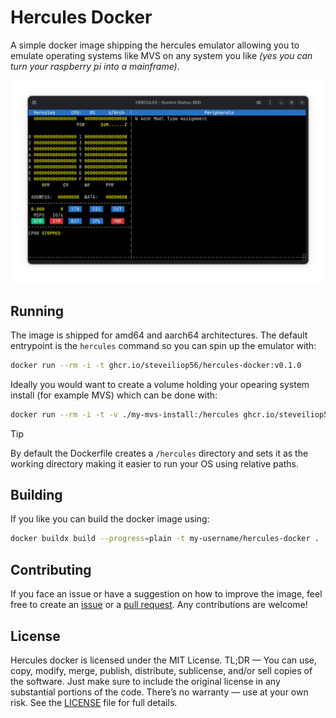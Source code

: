 # Hercules Docker

A simple docker image shipping the hercules emulator allowing you to emulate operating systems like MVS on any system you like _(yes you can turn your raspberry pi into a mainframe)_.

![Hercules Preview](assets/screenshot.png)

## Running

The image is shipped for amd64 and aarch64 architectures. The default entrypoint is the `hercules` command so you can spin up the emulator with:

```bash
docker run --rm -i -t ghcr.io/steveiliop56/hercules-docker:v0.1.0
```

Ideally you would want to create a volume holding your opearing system install (for example MVS) which can be done with:

```bash
docker run --rm -i -t -v ./my-mvs-install:/hercules ghcr.io/steveiliop56/hercules-docker:v0.1.0 -f conf/mvs.cnf
```

> [!TIP]
> By default the Dockerfile creates a `/hercules` directory and sets it as the working directory making it easier to run your OS using relative paths.

## Building

If you like you can build the docker image using:

```bash
docker buildx build --progress=plain -t my-username/hercules-docker .
```

## Contributing

If you face an issue or have a suggestion on how to improve the image, feel free to create an [issue](https://github.com/steveiliop56/hercules-docker/issues) or a [pull request](https://github.com/steveiliop56/hercules-docker/issues). Any contributions are welcome!

## License

Hercules docker is licensed under the MIT License. TL;DR — You can use, copy, modify, merge, publish, distribute, sublicense, and/or sell copies of the software. Just make sure to include the original license in any substantial portions of the code. There’s no warranty — use at your own risk. See the [LICENSE](./LICENSE) file for full details.
